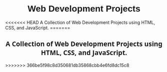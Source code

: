 <div align="center" style="font-family:sans-serif">
        <h1>Web Development Projects</h1>
    </div>
<<<<<<< HEAD
        A Collection of Web Development Projects using HTML, CSS, and JavaScript.
=======
<!-- # -->
    <div align="center" style="font-family:'Segoe UI', Tahoma, Geneva, Verdana, sans-serif;">
        <h2>A Collection of Web Development Projects using HTML, CSS, and JavaScript.</h2>
    </div>
>>>>>>> 366be5f98c8d350681db35868cbb4e6fd8dc15c8
